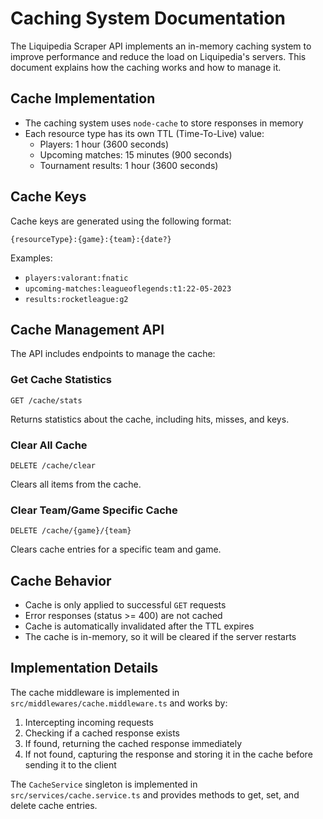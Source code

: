 # Caching System Documentation

The Liquipedia Scraper API implements an in-memory caching system to improve performance and reduce the load on Liquipedia's servers. This document explains how the caching works and how to manage it.

## Cache Implementation

- The caching system uses `node-cache` to store responses in memory
- Each resource type has its own TTL (Time-To-Live) value:
  - Players: 1 hour (3600 seconds)
  - Upcoming matches: 15 minutes (900 seconds)
  - Tournament results: 1 hour (3600 seconds)

## Cache Keys

Cache keys are generated using the following format:
```
{resourceType}:{game}:{team}:{date?}
```

Examples:
- `players:valorant:fnatic`
- `upcoming-matches:leagueoflegends:t1:22-05-2023`
- `results:rocketleague:g2`

## Cache Management API

The API includes endpoints to manage the cache:

### Get Cache Statistics

```
GET /cache/stats
```

Returns statistics about the cache, including hits, misses, and keys.

### Clear All Cache

```
DELETE /cache/clear
```

Clears all items from the cache.

### Clear Team/Game Specific Cache

```
DELETE /cache/{game}/{team}
```

Clears cache entries for a specific team and game.

## Cache Behavior

- Cache is only applied to successful `GET` requests
- Error responses (status >= 400) are not cached
- Cache is automatically invalidated after the TTL expires
- The cache is in-memory, so it will be cleared if the server restarts

## Implementation Details

The cache middleware is implemented in `src/middlewares/cache.middleware.ts` and works by:
1. Intercepting incoming requests
2. Checking if a cached response exists
3. If found, returning the cached response immediately
4. If not found, capturing the response and storing it in the cache before sending it to the client

The `CacheService` singleton is implemented in `src/services/cache.service.ts` and provides methods to get, set, and delete cache entries.
